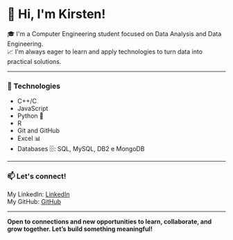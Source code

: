 # 🌷 Hi, I'm Kirsten!

🎓 I'm a Computer Engineering student focused on Data Analysis and Data Engineering.  
📈 I'm always eager to learn and apply technologies to turn data into practical solutions.

---

### 💼 Technologies

- C++/C
- JavaScript
- Python 🐍
- R
- Git and GitHub
- Excel 📊
- Databases 🗄️: SQL, MySQL, DB2 e MongoDB

---

### 📫 Let's connect!

My LinkedIn: [LinkedIn](https://www.linkedin.com/in/kirstenconcepcion/)  
My GitHub: [GitHub](https://github.com/KirstenLuz)

---

**Open to connections and new opportunities to learn, collaborate, and grow together. Let’s build something meaningful!**
